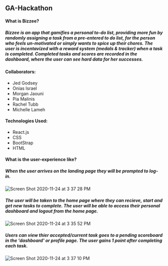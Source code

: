 ## GA-Hackathon

#### What is Bizzee? 


##### Bizzee is an app that gamifies a personal to-do list, providing more fun by randomly assigning a task from a pre-entered to do list, for the person who feels un-motivated or simply wants to spice up their chores. The user is incentavized with a reward system (medals & tracker) when a task is completed. Completed tasks and scores are recorded in the dashboard, where the user can see hard data for her successes.


#### Collaborators:
* Jed Godsey 
* Onias Israel 
* Morgan Jaouni 
* Pia Malinis 
* Rachel Tubb 
* Michelle Lameh


#### Technologies Used:
* React.js
* CSS
* BootStrap
* HTML

#### What is the user-experience like?

##### When the user arrives on the landing page they will be prompted to log-in.


![Screen Shot 2020-11-24 at 3 37 28 PM](https://user-images.githubusercontent.com/73499055/100154354-0b3f2c80-2e6b-11eb-970a-254f69fe8e12.png)

##### The user will be taken to the home page where they can recieve, start and get new tasks to complete. The user will be able to access their personal dashboard and logout from the home page. 

![Screen Shot 2020-11-24 at 3 35 52 PM](https://user-images.githubusercontent.com/73499055/100154183-cf0bcc00-2e6a-11eb-895b-c01114c7e945.png)

##### Users can view thier accepted/current task goes to a pending scoreboard in the 'dashboard' or profile page. The user gains 1 point after completing each task.

![Screen Shot 2020-11-24 at 3 37 10 PM](https://user-images.githubusercontent.com/73499055/100154404-20b45680-2e6b-11eb-9a81-3140d68414da.png)

